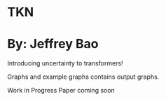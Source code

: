 # TKN
# By: Jeffrey Bao    

Introducing uncertainty to transformers!

Graphs and example graphs contains output graphs.

Work in Progress
Paper coming soon
